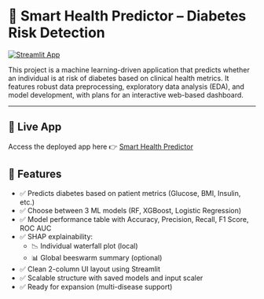 # 🧠 Smart Health Predictor – Diabetes Risk Detection
[![Streamlit App](https://img.shields.io/badge/🚀%20Live%20Demo-Click%20Here-brightgreen?style=for-the-badge)](https://smart-healthpredictor-3mdmxu2gaqpdago7qvpbzf.streamlit.app/)


This project is a machine learning-driven application that predicts whether an individual is at risk of diabetes based on clinical health metrics. It features robust data preprocessing, exploratory data analysis (EDA), and model development, with plans for an interactive web-based dashboard.

---

## 🔗 Live App

Access the deployed app here 👉 [Smart Health Predictor](https://smart-healthpredictor-3mdmxu2gaqpdago7qvpbzf.streamlit.app/)



## 🚀 Features

- ✅ Predicts diabetes based on patient metrics (Glucose, BMI, Insulin, etc.)
- ✅ Choose between 3 ML models (RF, XGBoost, Logistic Regression)
- ✅ Model performance table with Accuracy, Precision, Recall, F1 Score, ROC AUC
- ✅ SHAP explainability:
  - 📉 Individual waterfall plot (local)
  - 📊 Global beeswarm summary (optional)
- ✅ Clean 2-column UI layout using Streamlit
- ✅ Scalable structure with saved models and input scaler
- ✅ Ready for expansion (multi-disease support)

